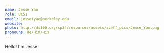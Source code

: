 ```yaml
---
name: Jesse Yao
role: UCS1
email: jessetyao@berkeley.edu
website:
photo: http://ds100.org/sp24/resources/assets/staff_pics/Jesse_Yao.png
pronouns: He/Him/His
---
```


Hello! I'm Jesse
